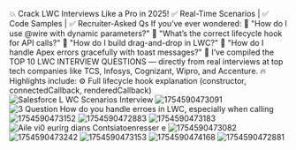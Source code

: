 💥 Crack LWC Interviews Like a Pro in 2025!
✅ Real-Time Scenarios | ✅ Code Samples | ✅ Recruiter-Asked Qs
If you’ve ever wondered:
🚨 "How do I use @wire with dynamic parameters?"
 🚨 "What’s the correct lifecycle hook for API calls?"
 🚨 "How do I build drag-and-drop in LWC?"
 🚨 "How do I handle Apex errors gracefully with toast messages?"
🎯 I’ve compiled the TOP 10 LWC INTERVIEW QUESTIONS — directly from real interviews at top tech companies like TCS, Infosys, Cognizant, Wipro, and Accenture.
🔥 Highlights include:
⚙️ Full lifecycle hook explanation (constructor, connectedCallback, renderedCallback)
![Salesforce L WC Scenarios Interview](https://github.com/user-attachments/assets/c0877a73-bc48-4302-a790-a337a4f68143)
![1754590473091](https://github.com/user-attachments/assets/0f59f7dc-3818-4f8f-b906-ec68dd56f51a)
![3  Question How do you handle erroes in LWC, especially when calling](https://github.com/user-attachments/assets/5f450755-0e4e-42f6-afcb-b7f0ff18de88)
![1754590473152](https://github.com/user-attachments/assets/0f8d5e0e-e145-434b-82b4-278e22f297d7)
![1754590472883](https://github.com/user-attachments/assets/10c56adf-9597-42c6-aa6d-636a84e1b030)
![1754590473183](https://github.com/user-attachments/assets/6acbb55e-5403-4e89-bbf6-206a7f1b6a23)
![Aile vi0 eurirg dians Contsiatoenresser e](https://github.com/user-attachments/assets/8e3d4db6-bfec-44f1-bff4-77889d0c460f)
![1754590473082](https://github.com/user-attachments/assets/bc5a981a-f622-4054-8c09-8a12357a89ed)
![1754590473242](https://github.com/user-attachments/assets/50a8d73e-95c9-40be-b0f9-7057111eb6d8)
![1754590473153](https://github.com/user-attachments/assets/7be740f7-7e0f-4319-85fe-ed2292b44109)
![1754590474168](https://github.com/user-attachments/assets/9afa9120-e7c9-43e0-82dc-c301b7e5e652)
![1754590472881](https://github.com/user-attachments/assets/d46d0bb9-3894-4231-9f8e-f66847ba0577)

